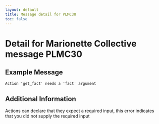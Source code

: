 ```yaml
---
layout: default
title: Message detail for PLMC30
toc: false
---
```


Detail for Marionette Collective message PLMC30
===========================================

Example Message
---------------

    Action 'get_fact' needs a 'fact' argument

Additional Information
----------------------

Actions can declare that they expect a required input, this error indicates that you did not supply the required input
